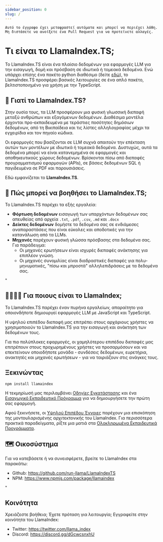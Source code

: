 ```yaml
---
sidebar_position: 0
slug: /
---
```


`Αυτό το έγγραφο έχει μεταφραστεί αυτόματα και μπορεί να περιέχει λάθη. Μη διστάσετε να ανοίξετε ένα Pull Request για να προτείνετε αλλαγές.`

# Τι είναι το LlamaIndex.TS;

Το LlamaIndex.TS είναι ένα πλαίσιο δεδομένων για εφαρμογές LLM για την εισαγωγή, δομή και πρόσβαση σε ιδιωτικά ή τομεακά δεδομένα. Ενώ υπάρχει επίσης ένα πακέτο python διαθέσιμο (δείτε [εδώ](https://docs.llamaindex.ai/en/stable/)), το LlamaIndex.TS προσφέρει βασικές λειτουργίες σε ένα απλό πακέτο, βελτιστοποιημένο για χρήση με την TypeScript.

## 🚀 Γιατί το LlamaIndex.TS?

Στην ουσία τους, τα LLM προσφέρουν μια φυσική γλωσσική διεπαφή μεταξύ ανθρώπων και εξαγόμενων δεδομένων. Διαθέσιμα μοντέλα έρχονται προ-εκπαιδευμένα με τεράστιες ποσότητες δημόσιων δεδομένων, από τη Βικιπαίδεια και τις λίστες αλληλογραφίας μέχρι τα εγχειρίδια και τον πηγαίο κώδικα.

Οι εφαρμογές που βασίζονται σε LLM συχνά απαιτούν την επέκταση αυτών των μοντέλων με ιδιωτικά ή τομεακά δεδομένα. Δυστυχώς, αυτά τα δεδομένα μπορεί να είναι κατανεμημένα σε εφαρμογές και αποθηκευτικούς χώρους δεδομένων. Βρίσκονται πίσω από διεπαφές προγραμματισμού εφαρμογών (APIs), σε βάσεις δεδομένων SQL ή παγιδευμένα σε PDF και παρουσιάσεις.

Εδώ εμφανίζεται το **LlamaIndex.TS**.

## 🦙 Πώς μπορεί να βοηθήσει το LlamaIndex.TS;

Το LlamaIndex.TS παρέχει τα εξής εργαλεία:

- **Φόρτωση δεδομένων** εισαγωγή των υπαρχόντων δεδομένων σας απευθείας από αρχεία `.txt`, `.pdf`, `.csv`, `.md` και `.docx`
- **Δείκτες δεδομένων** δομήστε τα δεδομένα σας σε ενδιάμεσες αναπαραστάσεις που είναι εύκολες και αποδοτικές για την κατανάλωση από τα LLMs.
- **Μηχανές** παρέχουν φυσική γλώσσα πρόσβασης στα δεδομένα σας. Για παράδειγμα:
  - Οι μηχανές ερωτήσεων είναι ισχυρές διεπαφές ανάκτησης για επιπλέον γνώση.
  - Οι μηχανές συνομιλίας είναι διαδραστικές διεπαφές για πολυ-μηνυματικές, "πίσω και μπροστά" αλληλεπιδράσεις με τα δεδομένα σας.

"

## 👨‍👩‍👧‍👦 Για ποιους είναι το LlamaIndex;

Το LlamaIndex.TS παρέχει έναν πυρήνα εργαλείων, απαραίτητο για οποιονδήποτε δημιουργεί εφαρμογές LLM με JavaScript και TypeScript.

Η υψηλού επιπέδου διεπαφή μας επιτρέπει στους αρχάριους χρήστες να χρησιμοποιούν το LlamaIndex.TS για την εισαγωγή και ανάκτηση των δεδομένων τους.

Για πιο πολύπλοκες εφαρμογές, οι χαμηλότερου επιπέδου διεπαφές μας επιτρέπουν στους προχωρημένους χρήστες να προσαρμόσουν και να επεκτείνουν οποιοδήποτε μονάδα - συνδέσεις δεδομένων, ευρετήρια, ανακτητές και μηχανές ερωτήσεων - για να ταιριάζουν στις ανάγκες τους.

## Ξεκινώντας

`npm install llamaindex`

Η τεκμηρίωσή μας περιλαμβάνει [Οδηγίες Εγκατάστασης](./installation.md) και ένα [Εισαγωγικό Εκπαιδευτικό Πρόγραμμα](./starter.md) για να δημιουργήσετε την πρώτη σας εφαρμογή.

Αφού ξεκινήσετε, οι [Υψηλού Επιπέδου Έννοιες](./concepts.md) παρέχουν μια επισκόπηση της μοντουλαρισμένης αρχιτεκτονικής του LlamaIndex. Για περισσότερα πρακτικά παραδείγματα, ρίξτε μια ματιά στα [Ολοκληρωμένα Εκπαιδευτικά Προγράμματα](./end_to_end.md).

## 🗺️ Οικοσύστημα

Για να κατεβάσετε ή να συνεισφέρετε, βρείτε το LlamaIndex στα παρακάτω:

- Github: https://github.com/run-llama/LlamaIndexTS
- NPM: https://www.npmjs.com/package/llamaindex

"

## Κοινότητα

Χρειάζεστε βοήθεια; Έχετε πρόταση για λειτουργία; Εγγραφείτε στην κοινότητα του LlamaIndex:

- Twitter: https://twitter.com/llama_index
- Discord: https://discord.gg/dGcwcsnxhU
